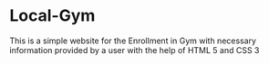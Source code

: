 # Local-Gym
This is a simple website for the Enrollment in Gym with necessary information provided by a user with the help of HTML 5 and CSS 3 
